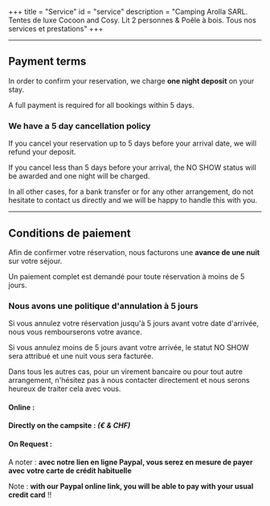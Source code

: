 +++
title = "Service"
id = "service"
description = "Camping Arolla SARL. Tentes de luxe Cocoon and Cosy. Lit 2 personnes & Poêle à bois. Tous nos services et prestations"
+++

<hr>

## Payment terms

In order to confirm your reservation, we charge **one night deposit** on your stay.

A full payment is required for all bookings within 5 days.

### We have a 5 day cancellation policy

If you cancel your reservation up to 5 days before your arrival date, we will refund your deposit.

If you cancel less than 5 days before your arrival, the NO SHOW status will be awarded and one night will be charged.

In all other cases, for a bank transfer or for any other arrangement, do not hesitate to contact us directly and we will be happy to handle this with you.

<hr>

## Conditions de paiement

Afin de confirmer votre réservation, nous facturons une **avance de une nuit** sur votre séjour.

Un paiement complet est demandé pour toute réservation à moins de 5 jours.

### Nous avons une politique d'annulation à 5 jours

Si vous annulez votre réservation jusqu'à 5 jours avant votre date d'arrivée, nous vous rembourserons votre avance.

Si vous annulez moins  de 5 jours avant votre arrivée, le statut NO SHOW sera attribué et une nuit vous sera facturée.

Dans tous les autres cas, pour un virement bancaire ou pour tout autre arrangement, n'hésitez pas à nous contacter directement et nous serons heureux de traiter cela avec vous.

#### Online : <i class="fa fa-cc-visa"></i> <i class="fa fa-cc-mastercard"></i> <i class="fa  fa-credit-card"></i> <i class="fa fa-paypal"></i>

#### Directly on the campsite : <i class="fa fa-cc-visa"></i> <i class="fa fa-cc-mastercard"></i> <i class="fa  fa-credit-card"></i> <i class="fa fa-paypal"></i> <i class="fa fa-money" alt="CHF & EUR"> (€ & CHF) </i>

#### On Request : <i class="fa fa-bank"></i>

A noter : **avec notre lien en ligne Paypal, vous serez en mesure de payer avec votre carte de crédit habituelle**

Note : **with our Paypal online link, you will be able to pay with your usual credit card** !!

